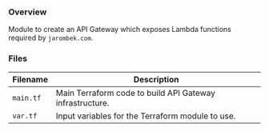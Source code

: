 ### Overview

Module to create an API Gateway which exposes Lambda functions required by `jarombek.com`.

### Files

| Filename            | Description                                                                             |
|---------------------|-----------------------------------------------------------------------------------------|
| `main.tf`           | Main Terraform code to build API Gateway infrastructure.                                |
| `var.tf`            | Input variables for the Terraform module to use.                                        |